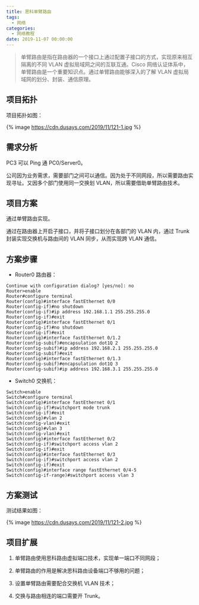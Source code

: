 ```yaml
---
title: 思科单臂路由
tags:
  - 网络
categories:
  - 网络教程
date: 2019-11-07 00:00:00
---
```


> 单臂路由是指在路由器的一个接口上通过配置子接口的方式，实现原来相互隔离的不同 VLAN 虚拟局域网之间的互联互通。Cisco 网络认证体系中，单臂路由是一个重要知识点。通过单臂路由能够深入的了解 VLAN 虚拟局域网的划分、封装、通信原理。

<!-- more -->

## 项目拓扑

项目拓扑如图：

{% image https://cdn.dusays.com/2019/11/121-1.jpg %}

## 需求分析

PC3 可以 Ping 通 PC0/Server0。

公司因为业务需求，需要部门之间可以通信。因为处于不同网段，所以需要路由实现寻址。又因多个部门使用同一交换划 VLAN，所以需要借助单臂路由技术。

## 项目方案

通过单臂路由实现。

通过在路由器上开启子接口，并将子接口划分在各部门的 VLAN 内，通过 Trunk 封装实现交换机与路由间的 VLAN 同步，从而实现跨 VLAN 通信。

## 方案步骤

* Router0 路由器：

```
Continue with configuration dialog? [yes/no]: no
Router>enable
Router#configure terminal
Router(config)#interface fastEthernet 0/0
Router(config-if)#no shutdown 
Router(config-if)#ip address 192.168.1.1 255.255.255.0
Router(config-if)#exit
Router(config)#interface fastEthernet 0/1
Router(config-if)#no shutdown 
Router(config-if)#exit
Router(config)#interface fastEthernet 0/1.2
Router(config-subif)#encapsulation dot1Q 2
Router(config-subif)#ip address 192.168.2.1 255.255.255.0
Router(config-subif)#exit
Router(config)#interface fastEthernet 0/1.3
Router(config-subif)#encapsulation dot1Q 3
Router(config-subif)#ip address 192.168.3.1 255.255.255.0
```

* Switch0 交换机：

```
Switch>enable
Switch#configure terminal
Switch(config)#interface fastEthernet 0/1
Switch(config-if)#switchport mode trunk
Switch(config-if)#exit
Switch(config)#vlan 2
Switch(config-vlan)#exit
Switch(config)#vlan 3
Switch(config-vlan)#exit
Switch(config)#interface fastEthernet 0/2
Switch(config-if)#switchport access vlan 2
Switch(config-if)#exit
Switch(config)#interface fastEthernet 0/3
Switch(config-if)#switchport access vlan 2
Switch(config-if)#exit
Switch(config)#interface range fastEthernet 0/4-5
Switch(config-if-range)#switchport access vlan 3
```

## 方案测试

测试结果如图：

{% image https://cdn.dusays.com/2019/11/121-2.jpg %}

## 项目扩展

1. 单臂路由使用思科路由虚拟端口技术，实现单一端口不同网段；

2. 单臂路由的作用是解决思科路由设备端口不够用的问题；

3. 设置单臂路由需要配合交换机 VLAN 技术；

4. 交换与路由相连的端口需要开 Trunk。